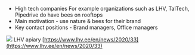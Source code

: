 - High tech companies For example organizations such as LHV, TalTech, Pipedrive do have bees on rooftops
- Main motivation - use nature & bees for their brand
- Key contact positions - Brand managers, Office managers

![](../../../mesilased-1.jpg)
LHV apiary [https://www.lhv.ee/en/news/2020/33](https://www.lhv.ee/en/news/2020/33)